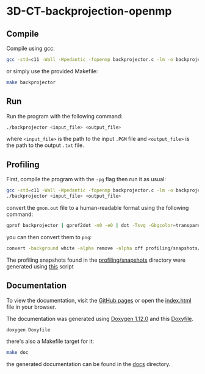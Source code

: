 # 3D-CT-backprojection-openmp

## Compile
Compile using gcc:
```bash
gcc -std=c11 -Wall -Wpedantic -fopenmp backprojector.c -lm -o backprojector
```
or simply use the provided Makefile:
```bash
make backprojector
```

## Run
Run the program with the following command:
```bash
./backprojector <input_file> <output_file>
```
where `<input_file>` is the path to the input `.PGM` file
and `<output_file>` is the path to the output `.txt` file.

## Profiling
First, compile the program with the `-pg` flag then run it as usual:
```bash
gcc -std=c11 -Wall -Wpedantic -fopenmp backprojector.c -lm -o backprojector -pg
./backprojector <input_file> <output_file>
```
convert the `gmon.out` file to a human-readable format using the following command:
```bash
gprof backprojector | gprof2dot -n0 -e0 | dot -Tsvg -Gbgcolor=transparent -o profiling/snapshots/"$(ls -l ./profiling/snapshots/ | wc -l) - $(date '+%Y-%m-%d %H.%M.%S')".svg
```
you can then convert them to `png`:
```bash
convert -background white -alpha remove -alpha off profiling/snapshots/<snapshot>.svg profiling/snapshots/<snapshot>.png
```

The profiling snapshots found in the [profiling/snapshots](profiling/snapshots) directory were generated using [this](profiling/runProfiler.sh) script

## Documentation
To view the documentation, visit the [GitHub pages](https://borgotto.github.io/3D-CT-backprojection-openmp/) or open the [index.html](docs/index.html) file in your browser.

The documentation was generated using [Doxygen 1.12.0](https://www.doxygen.nl/) and this [Doxyfile](docs/build/Doxyfile).
```bash
doxygen Doxyfile
```
there's also a Makefile target for it:
```bash
make doc
```
the generated documentation can be found in the [docs](docs) directory.


